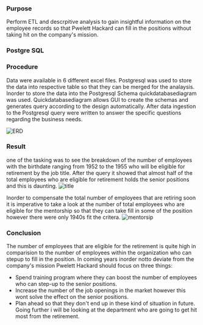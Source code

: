 
### Purpose
Perform ETL and descrpitive analysis to gain insightful information on the employee records so that Pwelett Hackard can fill in the positions without taking hit on the company's mission.


### Postgre SQL

### Procedure
Data were available in 6 different excel files. Postgresql was used to store the data into respective table so that they can be merged for the analaysis. Inorder to store the data into the Postgresql Schema quickdatabasediagram was used. Quickdatabasediagram allows GUI to create the schemas and generates query according to the design automatically. After data ingestion to the Postgresql query were written to answer the specific questions regarding the business needs. 

![ERD](https://user-images.githubusercontent.com/93223274/145899659-11d8a59f-8fa8-4986-aa6f-ca4638138ed1.PNG)


### Result
one of the tasking was to see the breakdown of the number of employees with the birthdate ranging from 1952 to the 1955 who will be eligible for retirement by the job title. After the query it showed that almost half of the total employees who are eligible for retirement holds the senior positions and this is daunting. 
![title](https://user-images.githubusercontent.com/93223274/145900806-9e54d09e-b044-47c2-9760-31f97586dbcd.PNG)

Inorder to compensate the total number of employees that are retiring soon it is imperative to take a look at the number of total employees who are eligible for the mentorship so that they can take fill in some of the position however there were only 1940s fit the critera. 
![mentorsip](https://user-images.githubusercontent.com/93223274/145901975-751938aa-4105-47fc-b132-341f66e0b186.PNG)

### Conclusion
The number of employees that are eligible for the retirement is quite high in comparision to the number of employees within the organization who can stepup to fill in the position. In coming years inorder notto deviate from the company's mission Pwelett Hackard should focus on three things:
- Spend training program where they can boost the number of employees who can step-up to the senior positions.
- Increase the number of the job openings in the market however this wont solve the effect on the senior positions.
- Plan ahead so that they don't end up in these kind of situation in future.
Going further i will be looking at the department who are going to get hit most from the retirement.
